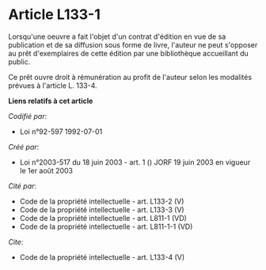# Article L133-1

Lorsqu'une oeuvre a fait l'objet d'un contrat d'édition en vue de sa publication et de sa diffusion sous forme de livre,
l'auteur ne peut s'opposer au prêt d'exemplaires de cette édition par une bibliothèque accueillant du public. 

Ce prêt ouvre droit à rémunération au profit de l'auteur selon les modalités prévues à l'article L. 133-4.

**Liens relatifs à cet article**

_Codifié par_:

  - Loi n°92-597 1992-07-01

_Créé par_:

  - Loi n°2003-517 du 18 juin 2003 - art. 1 () JORF 19 juin 2003 en vigueur le 1er août 2003

_Cité par_:

  - Code de la propriété intellectuelle - art. L133-2 (V)
  - Code de la propriété intellectuelle - art. L133-3 (V)
  - Code de la propriété intellectuelle - art. L811-1 (VD)
  - Code de la propriété intellectuelle - art. L811-1-1 (VD)

_Cite_:

  - Code de la propriété intellectuelle - art. L133-4 (V)
